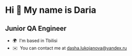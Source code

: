 Hi 👋 My name is Daria
======================

Junior QA Engineer
------------------

*   🌍  I'm based in Tbilisi
*   ✉️  You can contact me at [dasha.lukojanova@yandex.ru](mailto:dasha.lukojanova@yandex.ru)
